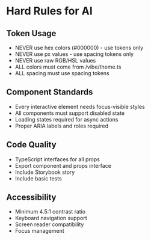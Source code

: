 # Hard Rules for AI

## Token Usage
- NEVER use hex colors (#000000) - use tokens only
- NEVER use px values - use spacing tokens only
- NEVER use raw RGB/HSL values
- ALL colors must come from /vibe/theme.ts
- ALL spacing must use spacing tokens

## Component Standards
- Every interactive element needs focus-visible styles
- All components must support disabled state
- Loading states required for async actions
- Proper ARIA labels and roles required

## Code Quality
- TypeScript interfaces for all props
- Export component and props interface
- Include Storybook story
- Include basic tests

## Accessibility
- Minimum 4.5:1 contrast ratio
- Keyboard navigation support
- Screen reader compatibility
- Focus management
